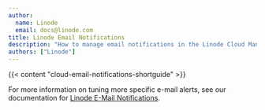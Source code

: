 ```yaml
---
author:
  name: Linode
  email: docs@linode.com
title: Linode Email Notifications
description: "How to manage email notifications in the Linode Cloud Manager."
authors: ["Linode"]
---
```


{{< content "cloud-email-notifications-shortguide" >}}

For more information on tuning more specific e-mail alerts, see our documentation for [Linode E-Mail Notifications](/docs/products/tools/monitoring/guides/monitoring-email-alerts).
